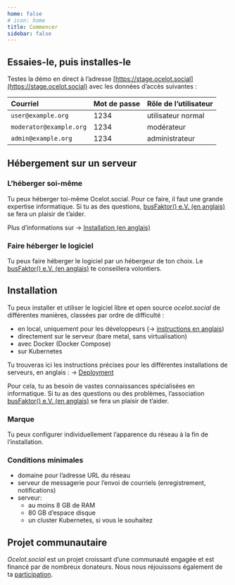 ```yaml
---
home: false
# icon: home
title: Commencer
sidebar: false
---
```


## Essaies-le, puis installes-le

Testes la démo en direct à l’adresse
[https://stage.ocelot.social](https://stage.ocelot.social)
avec les données d’accès suivantes :

| Courriel                | Mot de passe | Rôle de l’utilisateur |
| :---                    | :---         | :---                  |
| `user@example.org`      | 1234         | utilisateur normal    |
| `moderator@example.org` | 1234         | modérateur            |
| `admin@example.org`     | 1234         | administrateur        |

## Hébergement sur un serveur

### L’héberger soi-même

Tu peux héberger toi-même Ocelot.social.
Pour ce faire, il faut une grande expertise informatique.
Si tu as des questions, [busFaktor() e.V. (en anglais)](https://busfaktor.org/en/) se fera un plaisir de t’aider.

Plus d’informations sur → [Installation (en anglais)](#installation)

### Faire héberger le logiciel

Tu peux faire héberger le logiciel par un hébergeur de ton choix.
Le [busFaktor() e.V. (en anglais)](https://busfaktor.org/en/) te conseillera volontiers.

## Installation

Tu peux installer et utiliser le logiciel libre et open source *ocelot.social* de différentes manières, classées par ordre de difficulté :

- en local, uniquement pour les développeurs (→ [instructions en anglais](https://docs.ocelot.social/))
- directement sur le serveur (bare metal, sans virtualisation)
- avec Docker (Docker Compose)
- sur Kubernetes

Tu trouveras ici les instructions précises pour les différentes installations de serveurs, en anglais :
→ [Deployment](https://docs.ocelot.social/deployment/)

Pour cela, tu as besoin de vastes connaissances spécialisées en informatique. Si tu as des questions ou des problèmes, l’association [busFaktor() e.V. (en anglais)](https://busfaktor.org/en/) se fera un plaisir de t’aider.

### Marque

Tu peux configurer individuellement l’apparence du réseau à la fin de l’installation.

### Conditions minimales

- domaine pour l’adresse URL du réseau
- serveur de messagerie pour l’envoi de courriels (enregistrement, notifications)
- serveur:
  - au moins 8 GB de RAM
  - 80 GB d’espace disque
  - un cluster Kubernetes, si vous le souhaitez

## Projet communautaire

*Ocelot.social* est un projet croissant d’une communauté engagée et est financé par de nombreux donateurs.
Nous nous réjouissons également de ta [participation](/fr/contribute/).
